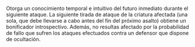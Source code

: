 Otorga un conocimiento temporal e intuitivo del futuro inmediato durante el siguiente ataque. La siguiente tirada de ataque de la criatura afectada (una sola, que debe llevarse a cabo antes del fin del próximo asalto) obtiene un bonificador introspectivo. Además, no resultas afectado por la probabilidad de fallo que sufren los ataques efectuados contra un defensor que dispone de ocultación.
